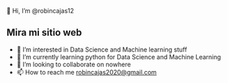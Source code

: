 👋 Hi, I’m @robincajas12
## Mira mi sitio web
  - 👀 I’m interested in Data Science and Machine learning stuff
  - 🌱 I’m currently learning python for Data Science and Machine Learning
  - 💞️ I’m looking to collaborate on nowhere
  - 📫 How to reach me robincajas2020@gmail.com
